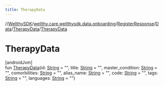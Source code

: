 ```yaml
---
title: TherapyData
---
```

//[WellthySDK](../../../../../index.html)/[wellthy.care.wellthysdk.data.onboarding](../../../index.html)/[RegisterResponse](../../index.html)/[Data](../index.html)/[TherapyData](index.html)/[TherapyData](-therapy-data.html)



# TherapyData



[androidJvm]\
fun [TherapyData](-therapy-data.html)(id: [String](https://kotlinlang.org/api/latest/jvm/stdlib/kotlin/-string/index.html) = "", title: [String](https://kotlinlang.org/api/latest/jvm/stdlib/kotlin/-string/index.html) = "", master_condition: [String](https://kotlinlang.org/api/latest/jvm/stdlib/kotlin/-string/index.html) = "", comorbilities: [String](https://kotlinlang.org/api/latest/jvm/stdlib/kotlin/-string/index.html) = "", alias_name: [String](https://kotlinlang.org/api/latest/jvm/stdlib/kotlin/-string/index.html) = "", code: [String](https://kotlinlang.org/api/latest/jvm/stdlib/kotlin/-string/index.html) = "", tags: [String](https://kotlinlang.org/api/latest/jvm/stdlib/kotlin/-string/index.html) = "", languages: [String](https://kotlinlang.org/api/latest/jvm/stdlib/kotlin/-string/index.html) = "")




